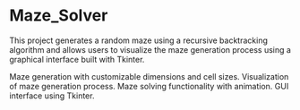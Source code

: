 # Maze_Solver

This project generates a random maze using a recursive backtracking algorithm and allows users to visualize the maze generation process using a graphical interface built with Tkinter. 

Maze generation with customizable dimensions and cell sizes.
Visualization of maze generation process.
Maze solving functionality with animation.
GUI interface using Tkinter.
